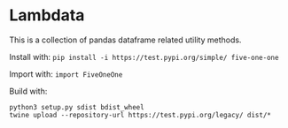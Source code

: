 # Lambdata

This is a collection of pandas dataframe related utility methods.

Install with:
`pip install -i https://test.pypi.org/simple/ five-one-one`

Import with:
`import FiveOneOne`

Build with:
```
python3 setup.py sdist bdist_wheel
twine upload --repository-url https://test.pypi.org/legacy/ dist/*
```
